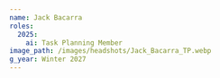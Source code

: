 ```yaml
---
name: Jack Bacarra
roles:
  2025:
    ai: Task Planning Member
image_path: /images/headshots/Jack_Bacarra_TP.webp
g_year: Winter 2027
---
```

